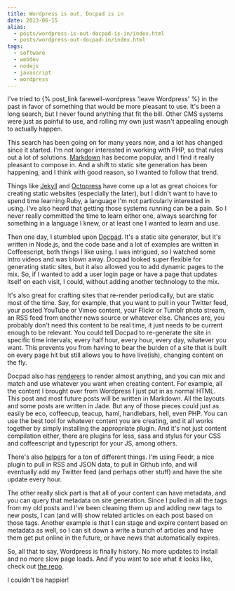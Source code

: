 ```yaml
---
title: Wordpress is out, Docpad is in
date: 2013-06-15
alias:
  - posts/wordpress-is-out-docpad-is-in/index.html
  - posts/wordpress-out-docpad-in/index.html
tags:
  - software
  - webdev
  - nodejs
  - javascript
  - wordpress
---
```


I've tried to {% post_link farewell-wordpress 'leave Wordpress' %} in the past in favor of something that would be more pleasant to use. It's been a long search, but I never found anything that fit the bill. Other CMS systems were just as painful to use, and rolling my own just wasn't appealing enough to actually happen.

This search has been going on for many years now, and a lot has changed since it started. I'm not longer interested in working with PHP, so that rules out a lot of solutions. [Markdown](http://daringfireball.net/projects/markdown/) has become popular, and I find it really pleasant to compose in. And a shift to static site generation has been happening, and I think with good reason, so I wanted to follow that trend.

Things like [Jekyll](http://jekyllrb.com/) and [Octopress](http://octopress.org/) have come up a lot as great choices for creating static websites (especially the later), but I didn't want to have to spend time learning Ruby, a language I'm not particularly interested in using. I've also heard that getting those systems running can be a pain. So I never really committed the time to learn either one, always searching for something in a language I knew, or at least one I wanted to learn and use.

Then one day, I stumbled upon [Docpad](http://docpad.org/). It's a static site generator, but it's written in Node.js, and the code base and a lot of examples are written in Coffeescript, both things I like using. I was intrigued, so I watched some intro videos and was blown away. Docpad looked super flexible for generating static sites, but it also allowed you to add dynamic pages to the mix. So, if I wanted to add a user login page or have a page that updates itself on each visit, I could, without adding another technology to the mix.

It's also great for crafting sites that re-render periodically, but are static most of the time. Say, for example, that you want to pull in your Twitter feed, your posted YouTube or Vimeo content, your Flickr or Tumblr photo stream, an RSS feed from another news source or whatever else. Chances are, you probably don't need this content to be real time, it just needs to be current enough to be relevant. You could tell Docpad to re-generate the site in specific time intervals; every half hour, every hour, every day, whatever you want. This prevents you from having to bear the burden of a site that is built on every page hit but still allows you to have live(ish), changing content on the fly.

Docpad also has [renderers](http://docpad.org/docs/plugins#renderers) to render almost anything, and you can mix and match and use whatever you want when creating content. For example, all the content I brought over from Wordpress I just put in as normal HTML. This post and most future posts will be written in Markdown. All the layouts and some posts are written in Jade. But any of those pieces could just as easily be eco, coffeecup, teacup, haml, handlebars, hell, even PHP. You can use the best tool for whatever content you are creating, and it all works together by simply installing the appropriate plugin. And it's not just content compilation either, there are plugins for less, sass and stylus for your CSS and coffeescript and typescript for your JS, among others.

There's also [helpers](http://docpad.org/docs/plugins#helpers) for a ton of different things. I'm using Feedr, a nice plugin to pull in RSS and JSON data, to pull in Github info, and will eventually add my Twitter feed (and perhaps other stuff) and have the site update every hour.

The other really slick part is that all of your content can have metadata, and you can query that metadata on site generation. Since I pulled in all the tags from my old posts and I've been cleaning them up and adding new tags to new posts, I can (and will) show related articles on each post based on those tags. Another example is that I can stage and expire content based on metadata as well, so I can sit down a write a bunch of articles and have them get put online in the future, or have news that automatically expires.

So, all that to say, Wordpress is finally history. No more updates to install and no more slow page loads. And if you want to see what it looks like, check out [the repo](https://github.com/w33ble/joefleming-net).

I couldn't be happier!
